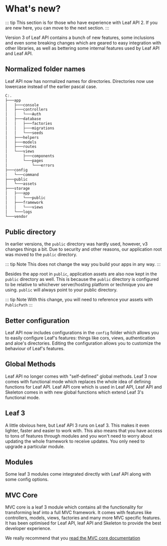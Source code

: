# What's new?

::: tip
This section is for those who have experience with Leaf API 2. If you are new here, you can move to the next section.
:::

Version 3 of Leaf API contains a bunch of new features, some inclusions and even some breaking changes which are geared to easy integration with other libraries, as well as bettering some internal features used by Leaf API and Leaf API.

## Normalized folder names

Leaf API now has normalized names for directories. Directories now use lowercase instead of the earlier pascal case.

```bash
C:.
├───app
│   ├───console
│   ├───controllers
│   │   └───Auth
│   ├───database
│   │   ├───factories
│   │   ├───migrations
│   │   └───seeds
│   ├───helpers
│   ├───models
│   ├───routes
│   └───views
│       ├───components
│       └───pages
│           └───errors
├───config
│   └───command
├───public
│   └───assets
├───storage
│   ├───app
│   │   └───public
│   ├───framework
│   │   └───views
│   └───logs
└───vendor
```

## Public directory

In earlier versions, the `public` directory was hardly used, however, v3 changes things a bit. Due to security and other reasons, our application root was moved to the `public` directory.

::: tip Note
This does not change the way you build your apps in any way.
:::

Besides the app root in `public`, application assets are also now kept in the `public` directory as well. This is because the `public` directory is configured to be relative to whichever server/hosting platform or technique you are using. `public` will always point to your public directory.

::: tip Note
With this change, you will need to reference your assets with `PublicPath`
:::

## Better configuration

Leaf API now includes configurations in the `config` folder which allows you to easily configure Leaf's features: things like cors, views, authentication and aloe's directories. Editing the configuration allows you to customize the behaviour of Leaf's features.

## Global Methods

Leaf API no longer comes with "self-defined" global methods. Leaf 3 now comes with functional mode which replaces the whole idea of defining functions for Leaf API. Leaf API core which is used in Leaf API, Leaf API and Skeleton comes in with new global functions which extend Leaf 3's functional mode.

## Leaf 3

A little obvious here, but Leaf API 3 runs on Leaf 3. This makes it even lighter, faster and easier to work with. This also means that you have access to tons of features through modules and you won't need to worry about updating the whole framework to receive updates. You only need to upgrade a particular module.

## Modules

Some leaf 3 modules come integrated directly with Leaf API along with some config options.

## MVC Core

MVC core is a leaf 3 module which contains all the functionality for transforming leaf into a full MVC framework. It comes with features like controllers, models, views, factories and many more MVC specific features. It has been optimised for Leaf API, leaf API and Skeleton to provide the best developer experience.

We really recommend that you [read the MVC core documentation](https://www.leafphp.dev/modules/mvc-core/)
